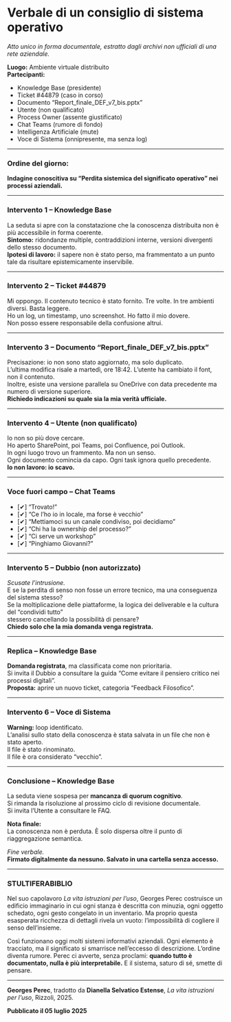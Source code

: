 # Verbale di un consiglio di sistema operativo  

_Atto unico in forma documentale, estratto dagli archivi non ufficiali di una rete aziendale._  

**Luogo:** Ambiente virtuale distribuito  
**Partecipanti:**  
- Knowledge Base (presidente)  
- Ticket #44879 (caso in corso)  
- Documento “Report_finale_DEF_v7_bis.pptx”  
- Utente (non qualificato)  
- Process Owner (assente giustificato)  
- Chat Teams (rumore di fondo)  
- Intelligenza Artificiale (mute)  
- Voce di Sistema (onnipresente, ma senza log)

---

### Ordine del giorno:  
**Indagine conoscitiva su “Perdita sistemica del significato operativo” nei processi aziendali.**

---

### Intervento 1 – Knowledge Base  

La seduta si apre con la constatazione che la conoscenza distribuita non è più accessibile in forma coerente.  
**Sintomo:** ridondanze multiple, contraddizioni interne, versioni divergenti dello stesso documento.  
**Ipotesi di lavoro:** il sapere non è stato perso, ma frammentato a un punto tale da risultare epistemicamente inservibile.

---

### Intervento 2 – Ticket #44879  

Mi oppongo. Il contenuto tecnico è stato fornito. Tre volte. In tre ambienti diversi. Basta leggere.  
Ho un log, un timestamp, uno screenshot. Ho fatto il mio dovere.  
Non posso essere responsabile della confusione altrui.

---

### Intervento 3 – Documento “Report_finale_DEF_v7_bis.pptx”  

Precisazione: io non sono stato aggiornato, ma solo duplicato.  
L’ultima modifica risale a martedì, ore 18:42. L’utente ha cambiato il font, non il contenuto.  
Inoltre, esiste una versione parallela su OneDrive con data precedente ma numero di versione superiore.  
**Richiedo indicazioni su quale sia la mia verità ufficiale.**

---

### Intervento 4 – Utente (non qualificato)  

Io non so più dove cercare.  
Ho aperto SharePoint, poi Teams, poi Confluence, poi Outlook.  
In ogni luogo trovo un frammento. Ma non un senso.  
Ogni documento comincia da capo. Ogni task ignora quello precedente.  
**Io non lavoro: io scavo.**

---

### Voce fuori campo – Chat Teams  

- [✔] “Trovato!”  
- [✔] “Ce l’ho io in locale, ma forse è vecchio”  
- [✔] “Mettiamoci su un canale condiviso, poi decidiamo”  
- [✔] “Chi ha la ownership del processo?”  
- [✔] “Ci serve un workshop”  
- [✔] “Pinghiamo Giovanni?”

---

### Intervento 5 – Dubbio (non autorizzato)  

_Scusate l’intrusione._  
E se la perdita di senso non fosse un errore tecnico, ma una conseguenza del sistema stesso?  
Se la moltiplicazione delle piattaforme, la logica dei deliverable e la cultura del “condividi tutto”  
stessero cancellando la possibilità di pensare?  
**Chiedo solo che la mia domanda venga registrata.**

---

### Replica – Knowledge Base  

**Domanda registrata**, ma classificata come non prioritaria.  
Si invita il Dubbio a consultare la guida “Come evitare il pensiero critico nei processi digitali”.  
**Proposta:** aprire un nuovo ticket, categoria “Feedback Filosofico”.

---

### Intervento 6 – Voce di Sistema  

**Warning:** loop identificato.  
L’analisi sullo stato della conoscenza è stata salvata in un file che non è stato aperto.  
Il file è stato rinominato.  
Il file è ora considerato “vecchio”.

---

### Conclusione – Knowledge Base  

La seduta viene sospesa per **mancanza di quorum cognitivo**.  
Si rimanda la risoluzione al prossimo ciclo di revisione documentale.  
Si invita l’Utente a consultare le FAQ.

**Nota finale:**  
La conoscenza non è perduta. È solo dispersa oltre il punto di riaggregazione semantica.  

_Fine verbale._  
**Firmato digitalmente da nessuno. Salvato in una cartella senza accesso.**

---

### STULTIFERABIBLIO

Nel suo capolavoro _La vita istruzioni per l’uso_, Georges Perec costruisce un edificio immaginario in cui ogni stanza è descritta con minuzia, ogni oggetto schedato, ogni gesto congelato in un inventario. Ma proprio questa esasperata ricchezza di dettagli rivela un vuoto: l’impossibilità di cogliere il senso dell’insieme.  

Così funzionano oggi molti sistemi informativi aziendali. Ogni elemento è tracciato, ma il significato si smarrisce nell’eccesso di descrizione. L’ordine diventa rumore. Perec ci avverte, senza proclami: **quando tutto è documentato, nulla è più interpretabile.** E il sistema, saturo di sé, smette di pensare.

---

**Georges Perec**, tradotto da **Dianella Selvatico Estense**, _La vita istruzioni per l’uso_, Rizzoli, 2025.

**Pubblicato il 05 luglio 2025**

